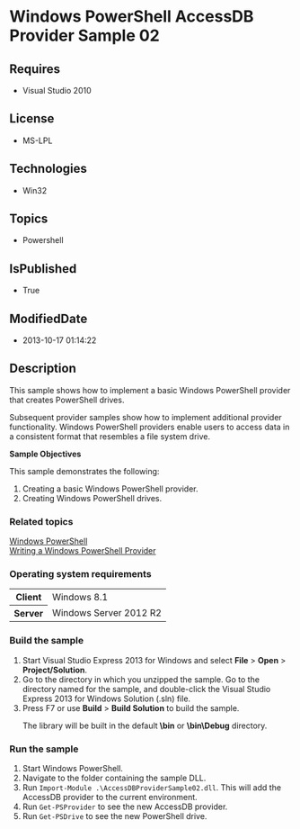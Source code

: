 # Windows PowerShell AccessDB Provider Sample 02
## Requires
* Visual Studio 2010
## License
* MS-LPL
## Technologies
* Win32
## Topics
* Powershell
## IsPublished
* True
## ModifiedDate
* 2013-10-17 01:14:22
## Description

<div id="mainSection">
<p>This sample shows how to implement a basic Windows PowerShell provider that creates PowerShell drives.
</p>
<p>Subsequent provider samples show how to implement additional provider functionality. Windows PowerShell providers enable users to access data in a consistent format that resembles a file system drive.
</p>
<p><b>Sample Objectives</b></p>
<p>This sample demonstrates the following:</p>
<ol>
<li>Creating a basic Windows PowerShell provider. </li><li>Creating Windows PowerShell drives. </li></ol>
<p></p>
<h3><a id="related_topics"></a>Related topics</h3>
<dl><dt><a href="http://go.microsoft.com/fwlink/?LinkID=178145">Windows PowerShell</a>
</dt><dt><a href="http://msdn.microsoft.com/en-us/library/windows/desktop/ee126192(v=vs.85).aspx">Writing a Windows PowerShell Provider</a>
</dt></dl>
<h3>Operating system requirements</h3>
<table>
<tbody>
<tr>
<th>Client</th>
<td><dt>Windows&nbsp;8.1 </dt></td>
</tr>
<tr>
<th>Server</th>
<td><dt>Windows Server&nbsp;2012&nbsp;R2 </dt></td>
</tr>
</tbody>
</table>
<h3>Build the sample</h3>
<p></p>
<ol>
<li>Start Visual Studio Express&nbsp;2013 for Windows and select <b>File</b> &gt; <b>Open</b> &gt;
<b>Project/Solution</b>. </li><li>Go to the directory in which you unzipped the sample. Go to the directory named for the sample, and double-click the Visual Studio Express&nbsp;2013 for Windows Solution (.sln) file.
</li><li>Press F7 or use <b>Build</b> &gt; <b>Build Solution</b> to build the sample.
<p>The library will be built in the default<b> \bin</b> or <b>\bin\Debug</b> directory.</p>
</li></ol>
<p></p>
<h3>Run the sample</h3>
<p></p>
<ol>
<li>Start Windows PowerShell. </li><li>Navigate to the folder containing the sample DLL. </li><li>Run <code>Import-Module .\AccessDBProviderSample02.dll</code>. This will add the AccessDB provider to the current environment.
</li><li>Run <code>Get-PSProvider</code> to see the new AccessDB provider. </li><li>Run <code>Get-PSDrive</code> to see the new PowerShell drive. </li></ol>
<p></p>
</div>

